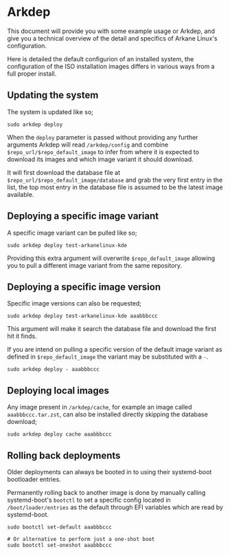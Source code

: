 # Arkdep
This document will provide you with some example usage or Arkdep, and give you a technical overview of the detail and specifics of Arkane Linux's configuration.

Here is detailed the default configurion of an installed system, the configuration of the ISO installation images differs in various ways from a full proper install.

## Updating the system
The system is updated like so;

```console
sudo arkdep deploy
```

When the `deploy` parameter is passed without providing any further arguments Arkdep will read `/arkdep/config` and combine `$repo_url/$repo_default_image` to infer from where it is expected to download its images and which image variant it should download.

It will first download the database file at `$repo_url/$repo_default_image/database` and grab the very first entry in the list, the top most entry in the database file is assumed to be the latest image available.

## Deploying a specific image variant
A specific image variant can be pulled like so;

```console
sudo arkdep deploy test-arkanelinux-kde
```

Providing this extra argument will overwrite `$repo_default_image` allowing you to pull a different image variant from the same repository.

## Deploying a specific image version
Specific image versions can also be requested;

```console
sudo arkdep deploy test-arkanelinux-kde aaabbbccc
```

This argument will make it search the database file and download the first hit it finds.

If you are intend on pulling a specific version of the default image variant as defined in `$repo_default_image` the variant may be substituted with a `-`.

```console
sudo arkdep deploy - aaabbbccc
```

## Deploying local images
Any image present in `/arkdep/cache`, for example an image called `aaabbbccc.tar.zst`, can also be installed directly skipping the database download;

```console
sudo arkdep deploy cache aaabbbccc
```

## Rolling back deployments
Older deployments can always be booted in to using their systemd-boot bootloader entries.

Permanently rolling back to another image is done by manually calling systemd-boot's `bootctl` to set a specific config located in `/boot/loader/entries` as the default through EFI variables which are read by systemd-boot.

```console
sudo bootctl set-default aaabbbccc

# Or alternative to perform just a one-shot boot
sudo bootctl set-oneshot aaabbbccc
```
